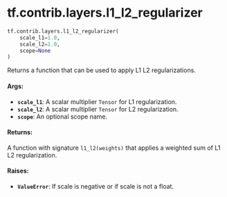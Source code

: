 <div itemscope itemtype="http://developers.google.com/ReferenceObject">
<meta itemprop="name" content="tf.contrib.layers.l1_l2_regularizer" />
<meta itemprop="path" content="Stable" />
</div>

# tf.contrib.layers.l1_l2_regularizer

``` python
tf.contrib.layers.l1_l2_regularizer(
    scale_l1=1.0,
    scale_l2=1.0,
    scope=None
)
```

Returns a function that can be used to apply L1 L2 regularizations.

#### Args:

* <b>`scale_l1`</b>: A scalar multiplier `Tensor` for L1 regularization.
* <b>`scale_l2`</b>: A scalar multiplier `Tensor` for L2 regularization.
* <b>`scope`</b>: An optional scope name.


#### Returns:

A function with signature `l1_l2(weights)` that applies a weighted sum of
L1 L2 regularization.


#### Raises:

* <b>`ValueError`</b>: If scale is negative or if scale is not a float.